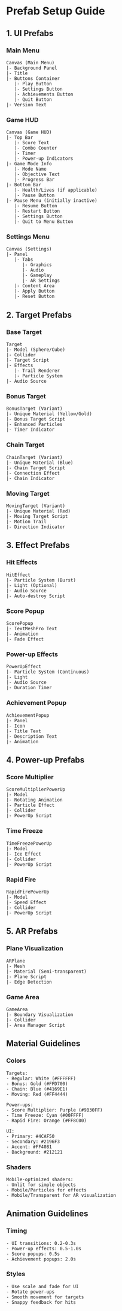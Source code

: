 # Prefab Setup Guide

## 1. UI Prefabs

### Main Menu
```
Canvas (Main Menu)
|- Background Panel
|- Title
|- Buttons Container
   |- Play Button
   |- Settings Button
   |- Achievements Button
   |- Quit Button
|- Version Text
```

### Game HUD
```
Canvas (Game HUD)
|- Top Bar
   |- Score Text
   |- Combo Counter
   |- Timer
   |- Power-up Indicators
|- Game Mode Info
   |- Mode Name
   |- Objective Text
   |- Progress Bar
|- Bottom Bar
   |- Health/Lives (if applicable)
   |- Pause Button
|- Pause Menu (initially inactive)
   |- Resume Button
   |- Restart Button
   |- Settings Button
   |- Quit to Menu Button
```

### Settings Menu
```
Canvas (Settings)
|- Panel
   |- Tabs
      |- Graphics
      |- Audio
      |- Gameplay
      |- AR Settings
   |- Content Area
   |- Apply Button
   |- Reset Button
```

## 2. Target Prefabs

### Base Target
```
Target
|- Model (Sphere/Cube)
|- Collider
|- Target Script
|- Effects
   |- Trail Renderer
   |- Particle System
|- Audio Source
```

### Bonus Target
```
BonusTarget (Variant)
|- Unique Material (Yellow/Gold)
|- Bonus Target Script
|- Enhanced Particles
|- Timer Indicator
```

### Chain Target
```
ChainTarget (Variant)
|- Unique Material (Blue)
|- Chain Target Script
|- Connection Effect
|- Chain Indicator
```

### Moving Target
```
MovingTarget (Variant)
|- Unique Material (Red)
|- Moving Target Script
|- Motion Trail
|- Direction Indicator
```

## 3. Effect Prefabs

### Hit Effects
```
HitEffect
|- Particle System (Burst)
|- Light (Optional)
|- Audio Source
|- Auto-destroy Script
```

### Score Popup
```
ScorePopup
|- TextMeshPro Text
|- Animation
|- Fade Effect
```

### Power-up Effects
```
PowerUpEffect
|- Particle System (Continuous)
|- Light
|- Audio Source
|- Duration Timer
```

### Achievement Popup
```
AchievementPopup
|- Panel
|- Icon
|- Title Text
|- Description Text
|- Animation
```

## 4. Power-up Prefabs

### Score Multiplier
```
ScoreMultiplierPowerUp
|- Model
|- Rotating Animation
|- Particle Effect
|- Collider
|- PowerUp Script
```

### Time Freeze
```
TimeFreezePowerUp
|- Model
|- Ice Effect
|- Collider
|- PowerUp Script
```

### Rapid Fire
```
RapidFirePowerUp
|- Model
|- Speed Effect
|- Collider
|- PowerUp Script
```

## 5. AR Prefabs

### Plane Visualization
```
ARPlane
|- Mesh
|- Material (Semi-transparent)
|- Plane Script
|- Edge Detection
```

### Game Area
```
GameArea
|- Boundary Visualization
|- Collider
|- Area Manager Script
```

## Material Guidelines

### Colors
```
Targets:
- Regular: White (#FFFFFF)
- Bonus: Gold (#FFD700)
- Chain: Blue (#4169E1)
- Moving: Red (#FF4444)

Power-ups:
- Score Multiplier: Purple (#9B30FF)
- Time Freeze: Cyan (#00FFFF)
- Rapid Fire: Orange (#FF8C00)

UI:
- Primary: #4CAF50
- Secondary: #2196F3
- Accent: #FF4081
- Background: #212121
```

### Shaders
```
Mobile-optimized shaders:
- Unlit for simple objects
- Mobile/Particles for effects
- Mobile/Transparent for AR visualization
```

## Animation Guidelines

### Timing
```
- UI transitions: 0.2-0.3s
- Power-up effects: 0.5-1.0s
- Score popups: 0.5s
- Achievement popups: 2.0s
```

### Styles
```
- Use scale and fade for UI
- Rotate power-ups
- Smooth movement for targets
- Snappy feedback for hits
```
